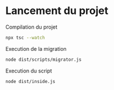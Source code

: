 # Lancement du projet

Compilation du projet

```sh
npx tsc --watch
```

Execution de la migration

```sh
node dist/scripts/migrator.js
```

Execution du script

```sh
node dist/inside.js
```
